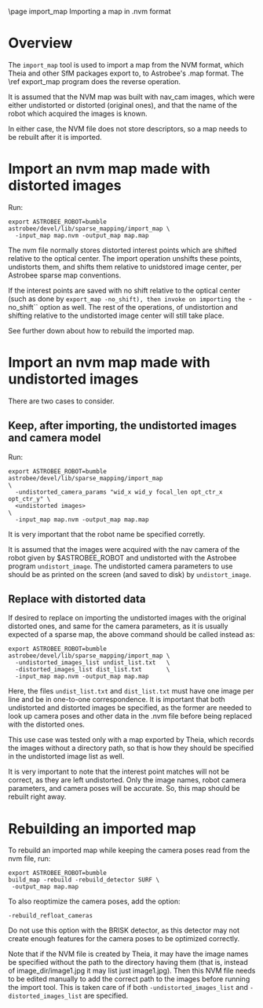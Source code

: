 \page import_map Importing a map in .nvm format

# Overview

The ``import_map`` tool is used to import a map from the NVM format,
which Theia and other SfM packages export to, to Astrobee's .map
format. The \ref export_map program does the reverse operation.

It is assumed that the NVM map was built with nav_cam images, which
were either undistorted or distorted (original ones), and that the
name of the robot which acquired the images is known.

In either case, the NVM file does not store descriptors, so 
a map needs to be rebuilt after it is imported. 

# Import an nvm map made with distorted images

Run:

    export ASTROBEE_ROBOT=bumble
    astrobee/devel/lib/sparse_mapping/import_map \
      -input_map map.nvm -output_map map.map

The nvm file normally stores distorted interest points which are
shifted relative to the optical center. The import operation unshifts
these points, undistorts them, and shifts them relative to unidstored
image center, per Astrobee sparse map conventions.

If the interest points are saved with no shift relative to the optical
center (such as done by ``export_map -no_shift), then invoke on
importing the ``-no_shift`` option as well. The rest of the
operations, of undistortion and shifting relative to the undistorted
image center will still take place.

See further down about how to rebuild the imported map.
    
# Import an nvm map made with undistorted images

There are two cases to consider.

## Keep, after importing, the undistorted images and camera model
 
Run:

    export ASTROBEE_ROBOT=bumble
    astrobee/devel/lib/sparse_mapping/import_map                             \
      -undistorted_camera_params "wid_x wid_y focal_len opt_ctr_x opt_ctr_y" \
      <undistorted images>                                                   \
      -input_map map.nvm -output_map map.map

It is very important that the robot name be specified corretly.

It is assumed that the images were acquired with the nav camera of the
robot given by $ASTROBEE_ROBOT and undistorted with the Astrobee
program ``undistort_image``. The undistorted camera parameters to use
should be as printed on the screen (and saved to disk) by
``undistort_image``.

## Replace with distorted data

If desired to replace on importing the undistorted images with the
original distorted ones, and same for the camera parameters, as it is
usually expected of a sparse map, the above command should be called
instead as:
   
    export ASTROBEE_ROBOT=bumble
    astrobee/devel/lib/sparse_mapping/import_map \
      -undistorted_images_list undist_list.txt   \
      -distorted_images_list dist_list.txt       \
      -input_map map.nvm -output_map map.map

Here, the files ``undist_list.txt`` and ``dist_list.txt`` must have
one image per line and be in one-to-one correspondence. It is
important that both undistorted and distorted images be specified, as
the former are needed to look up camera poses and other data in the
.nvm file before being replaced with the distorted ones.

This use case was tested only with a map exported by Theia, 
which records the images without a directory path, so that is how
they should be specified in the undistorted image list as well. 

It is very important to note that the interest point matches will not
be correct, as they are left undistorted. Only the image names, robot
camera parameters, and camera poses will be accurate. So, this map
should be rebuilt right away.

# Rebuilding an imported map

To rebuild an imported map while keeping the camera poses read from
the nvm file, run:

    export ASTROBEE_ROBOT=bumble
    build_map -rebuild -rebuild_detector SURF \
     -output_map map.map 

To also reoptimize the camera poses, add the option: 

    -rebuild_refloat_cameras

Do not use this option with the BRISK detector, as this detector may
not create enough features for the camera poses to be optimized
correctly.

Note that if the NVM file is created by Theia, it may have the image
names be specified without the path to the directory having them (that
is, instead of image_dir/image1.jpg it may list just image1.jpg). Then
this NVM file needs to be edited manually to add the correct path to
the images before running the import tool. This is taken care of if
both ``-undistorted_images_list`` and ``-distorted_images_list`` are
specified.

